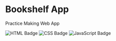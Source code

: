 # Bookshelf App
Practice Making Web App

![HTML Badge](https://img.shields.io/badge/HTML-E34F26?style=flat&logo=html5&logoColor=white)
![CSS Badge](https://img.shields.io/badge/CSS-1572B6?style=flat&logo=css3&logoColor=white)
![JavaScript Badge](https://img.shields.io/badge/JavaScript-F7DF1E?style=flat&logo=javascript&logoColor=black)

